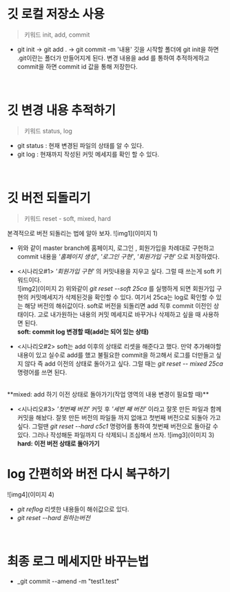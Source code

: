 # 깃 로컬 저장소 사용
> 키워드 init, add, commit

- git init -> git add . -> git commit -m '내용'
깃을 시작할 폴더에 git init을 하면 .git이란는 폴더가 만들어지게 된다.
변경 내용을 add 를 통하여 추적하게하고 commit을 하면 commit id 값을 통해 저장한다.
<br/>

# 깃 변경 내용 추적하기
> 키워드 status, log

- git status : 현재 변경된 파일의 상태를 알 수 있다.
- git log : 현재까지 작성된 커밋 메세지를 확인 할 수 있다.

<br/>

# 깃 버전 되돌리기
> 키워드 reset - soft, mixed, hard

본격적으로 버전 되돌리는 법에 알아 보자.
![img1](이미지 1)
<br/> 
- 위와 같이 master branch에 홈페이지, 로그인 , 회원가입을 차례대로 구현하고
commit 내용을 _'홈페이지 생성'_, _'로그인 구현'_, _'회원가입 구현'_ 으로 저장하였다.

- <시나리오#1> _'회원가입 구현'_ 의 커밋내용을 지우고 싶다.
그럴 때 쓰는게 soft 키워드이다.<br/>
![img2](이미지 2)
위와같이 _git reset --soft 25ca_ 를 실행하게 되면 회원가입 구현의 커밋메세지가 삭제된것을 확인할 수 있다. 여기서 25ca는 log로 확인할 수 있는 해당 버전의 해쉬값이다. 
soft로 버전을 되돌리면 add 직후 commit 이전인 상태이다. 고로 내가원하는 내용의 커밋 메세지로 바꾸거나 삭제하고 싶을 때 사용하면 된다.<br/>
**soft: commit log 변경할 때(add는 되어 있는 상태)**

- <시나리오#2> soft는 add 이후의 상태로 리셋을 해준다고 했다. 만약 추가해야할 내용이 있고 실수로 add를 했고 불필요한 commit을 하고해서 로그를 더만들고 싶지 않다 즉 add 이전의 상태로 돌아가고 싶다. 그럴 때는 
_git reset -- mixed 25ca_ 명령어를 쓰면 된다.
<br/>
**mixed: add 하기 이전 상태로 돌아가기(작업 영역의 내용 변경이 필요할 때)**

- <시나리오#3> _'첫번째 버전'_ 커밋 후 _'세번 째 버전'_ 이라고 잘못 만든 파일과 함께 커밋을 해놨다. 잘못 만든 버전의 파일들 까지 없애고 첫번째 버전으로 되돌아 가고싶다. 그럴땐 _git reset --hard c5c1_ 명령어를 통하여 첫번째 버전으로 돌아갈 수 있다. 그러나 작성해둔 파일까지 다 삭제되니 조심해서 쓰자.
![img3](이미지 3)
<br/> **hard: 이전 버전 상태로 돌아가기**


# log 간편히와 버전 다시 복구하기
![img4](이미지 4)
- _git reflog_ 리셋한 내용들이 해쉬값으로 있다.
- _git reset --hard 원하는버전_

<br/>

# 최종 로그 메세지만 바꾸는법
- _git commit --amend -m "test1.test"
